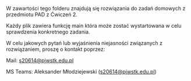 W zawartości tego folderu znajdują się rozwiązania do zadań domowych z przedmiotu PAD z Ćwiczeń 2.

Każdy plik zawiera funkcję main która może zostać wystartowana w celu sprawdzenia konkretnego zadania.

W celu jakowych pytań lub wyjaśnienia niejasności związanych z rozwiązaniem, proszę o kontakt poprzez:

Mail: s20614@pjwstk.edu.pl

MS Teams: Aleksander Młodziejewski (s20614@pjwstk.edu.pl)